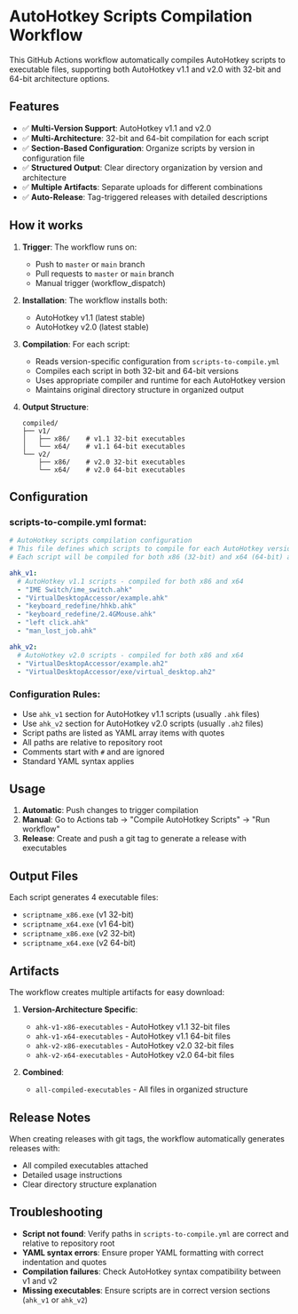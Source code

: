 # AutoHotkey Scripts Compilation Workflow

This GitHub Actions workflow automatically compiles AutoHotkey scripts to executable files, supporting both AutoHotkey v1.1 and v2.0 with 32-bit and 64-bit architecture options.

## Features

- ✅ **Multi-Version Support**: AutoHotkey v1.1 and v2.0
- ✅ **Multi-Architecture**: 32-bit and 64-bit compilation for each script
- ✅ **Section-Based Configuration**: Organize scripts by version in configuration file
- ✅ **Structured Output**: Clear directory organization by version and architecture
- ✅ **Multiple Artifacts**: Separate uploads for different combinations
- ✅ **Auto-Release**: Tag-triggered releases with detailed descriptions

## How it works

1. **Trigger**: The workflow runs on:
   - Push to `master` or `main` branch
   - Pull requests to `master` or `main` branch
   - Manual trigger (workflow_dispatch)

2. **Installation**: The workflow installs both:
   - AutoHotkey v1.1 (latest stable)
   - AutoHotkey v2.0 (latest stable)

3. **Compilation**: For each script:
   - Reads version-specific configuration from `scripts-to-compile.yml`
   - Compiles each script in both 32-bit and 64-bit versions
   - Uses appropriate compiler and runtime for each AutoHotkey version
   - Maintains original directory structure in organized output

4. **Output Structure**:
   ```
   compiled/
   ├── v1/
   │   ├── x86/    # v1.1 32-bit executables
   │   └── x64/    # v1.1 64-bit executables
   └── v2/
       ├── x86/    # v2.0 32-bit executables
       └── x64/    # v2.0 64-bit executables
   ```

## Configuration

### scripts-to-compile.yml format:
```yaml
# AutoHotkey scripts compilation configuration
# This file defines which scripts to compile for each AutoHotkey version
# Each script will be compiled for both x86 (32-bit) and x64 (64-bit) architectures

ahk_v1:
  # AutoHotkey v1.1 scripts - compiled for both x86 and x64
  - "IME Switch/ime_switch.ahk"
  - "VirtualDesktopAccessor/example.ahk"
  - "keyboard_redefine/hhkb.ahk"
  - "keyboard_redefine/2.4GMouse.ahk"
  - "left click.ahk"
  - "man_lost_job.ahk"

ahk_v2:
  # AutoHotkey v2.0 scripts - compiled for both x86 and x64
  - "VirtualDesktopAccessor/example.ah2"
  - "VirtualDesktopAccessor/exe/virtual_desktop.ah2"
```

### Configuration Rules:
- Use `ahk_v1` section for AutoHotkey v1.1 scripts (usually `.ahk` files)
- Use `ahk_v2` section for AutoHotkey v2.0 scripts (usually `.ah2` files)
- Script paths are listed as YAML array items with quotes
- All paths are relative to repository root
- Comments start with `#` and are ignored
- Standard YAML syntax applies

## Usage

1. **Automatic**: Push changes to trigger compilation
2. **Manual**: Go to Actions tab → "Compile AutoHotkey Scripts" → "Run workflow"
3. **Release**: Create and push a git tag to generate a release with executables

## Output Files

Each script generates 4 executable files:
- `scriptname_x86.exe` (v1 32-bit)
- `scriptname_x64.exe` (v1 64-bit)
- `scriptname_x86.exe` (v2 32-bit)  
- `scriptname_x64.exe` (v2 64-bit)

## Artifacts

The workflow creates multiple artifacts for easy download:

1. **Version-Architecture Specific**:
   - `ahk-v1-x86-executables` - AutoHotkey v1.1 32-bit files
   - `ahk-v1-x64-executables` - AutoHotkey v1.1 64-bit files
   - `ahk-v2-x86-executables` - AutoHotkey v2.0 32-bit files
   - `ahk-v2-x64-executables` - AutoHotkey v2.0 64-bit files

2. **Combined**:
   - `all-compiled-executables` - All files in organized structure

## Release Notes

When creating releases with git tags, the workflow automatically generates releases with:
- All compiled executables attached
- Detailed usage instructions
- Clear directory structure explanation

## Troubleshooting

- **Script not found**: Verify paths in `scripts-to-compile.yml` are correct and relative to repository root
- **YAML syntax errors**: Ensure proper YAML formatting with correct indentation and quotes
- **Compilation failures**: Check AutoHotkey syntax compatibility between v1 and v2
- **Missing executables**: Ensure scripts are in correct version sections (`ahk_v1` or `ahk_v2`)